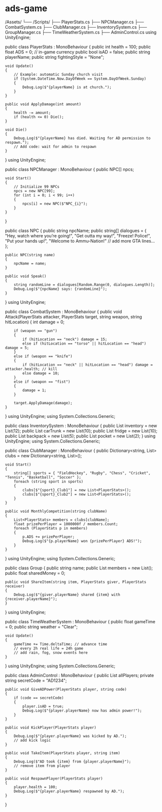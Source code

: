 # ads-game
/Assets/
 └── /Scripts/
      ├── PlayerStats.cs
      ├── NPCManager.cs
      ├── CombatSystem.cs
      ├── ClubManager.cs
      ├── InventorySystem.cs
      ├── GroupManager.cs
      ├── TimeWeatherSystem.cs
      ├── AdminControl.cs
using UnityEngine;

public class PlayerStats : MonoBehaviour
{
    public int health = 100;
    public float ADS = 0;  // in-game currency
    public bool isAD = false;
    public string playerName;
    public string fightingStyle = "None";

    void Update()
    {
        // Example: automatic Sunday church visit
        if (System.DateTime.Now.DayOfWeek == System.DayOfWeek.Sunday)
        {
            Debug.Log($"{playerName} is at church.");
        }
    }

    public void ApplyDamage(int amount)
    {
        health -= amount;
        if (health <= 0) Die();
    }

    void Die()
    {
        Debug.Log($"{playerName} has died. Waiting for AD permission to respawn.");
        // Add code: wait for admin to respawn
    }
}
using UnityEngine;

public class NPCManager : MonoBehaviour
{
    public NPC[] npcs;

    void Start()
    {
        // Initialize 99 NPCs
        npcs = new NPC[99];
        for (int i = 0; i < 99; i++)
        {
            npcs[i] = new NPC($"NPC_{i}");
        }
    }
}

public class NPC
{
    public string npcName;
    public string[] dialogues = {
        "Hey, watch where you’re going!",
        "Get outta my way!",
        "Freeze! Police!",
        "Put your hands up!",
        "Welcome to Ammu-Nation!"
        // add more GTA lines...
    };

    public NPC(string name)
    {
        npcName = name;
    }

    public void Speak()
    {
        string randomLine = dialogues[Random.Range(0, dialogues.Length)];
        Debug.Log($"{npcName} says: {randomLine}");
    }
}
using UnityEngine;

public class CombatSystem : MonoBehaviour
{
    public void Attack(PlayerStats attacker, PlayerStats target, string weapon, string hitLocation)
    {
        int damage = 0;

        if (weapon == "gun")
        {
            if (hitLocation == "neck") damage = 15;
            else if (hitLocation == "torso" || hitLocation == "head") damage = 5;
        }
        else if (weapon == "knife")
        {
            if (hitLocation == "neck" || hitLocation == "head") damage = attacker.health; // kill
            else damage = 10;
        }
        else if (weapon == "fist")
        {
            damage = 1;
        }

        target.ApplyDamage(damage);
    }
}
using UnityEngine;
using System.Collections.Generic;

public class InventorySystem : MonoBehaviour
{
    public List<string> inventory = new List<string>(12);
    public List<string> carTrunk = new List<string>(10);
    public List<string> fridge = new List<string>(10);
    public List<string> backpack = new List<string>(5);
    public List<string> pocket = new List<string>(2);
}
using UnityEngine;
using System.Collections.Generic;

public class ClubManager : MonoBehaviour
{
    public Dictionary<string, List<PlayerStats>> clubs = new Dictionary<string, List<PlayerStats>>();

    void Start()
    {
        string[] sports = { "FieldHockey", "Rugby", "Chess", "Cricket", "Tennis", "Basketball", "Soccer" };
        foreach (string sport in sports)
        {
            clubs[$"{sport}_Club1"] = new List<PlayerStats>();
            clubs[$"{sport}_Club2"] = new List<PlayerStats>();
        }
    }

    public void MonthlyCompetition(string clubName)
    {
        List<PlayerStats> members = clubs[clubName];
        float prizePerPlayer = 1000000f / members.Count;
        foreach (PlayerStats p in members)
        {
            p.ADS += prizePerPlayer;
            Debug.Log($"{p.playerName} won {prizePerPlayer} ADS!");
        }
    }
}
using UnityEngine;
using System.Collections.Generic;

public class Group
{
    public string name;
    public List<PlayerStats> members = new List<PlayerStats>();
    public float sharedMoney = 0;

    public void ShareItem(string item, PlayerStats giver, PlayerStats receiver)
    {
        Debug.Log($"{giver.playerName} shared {item} with {receiver.playerName}");
    }
}
using UnityEngine;

public class TimeWeatherSystem : MonoBehaviour
{
    public float gameTime = 0;
    public string weather = "Clear";

    void Update()
    {
        gameTime += Time.deltaTime; // advance time
        // every 2h real life = 24h game
        // add rain, fog, snow events here
    }
}
using UnityEngine;
using System.Collections.Generic;

public class AdminControl : MonoBehaviour
{
    public List<PlayerStats> allPlayers;
    private string secretCode = "AD1234";

    public void GiveADPower(PlayerStats player, string code)
    {
        if (code == secretCode)
        {
            player.isAD = true;
            Debug.Log($"{player.playerName} now has admin power!");
        }
    }

    public void KickPlayer(PlayerStats player)
    {
        Debug.Log($"{player.playerName} was kicked by AD.");
        // add kick logic
    }

    public void TakeItem(PlayerStats player, string item)
    {
        Debug.Log($"AD took {item} from {player.playerName}");
        // remove item from player
    }

    public void RespawnPlayer(PlayerStats player)
    {
        player.health = 100;
        Debug.Log($"{player.playerName} respawned by AD.");
    }
}
